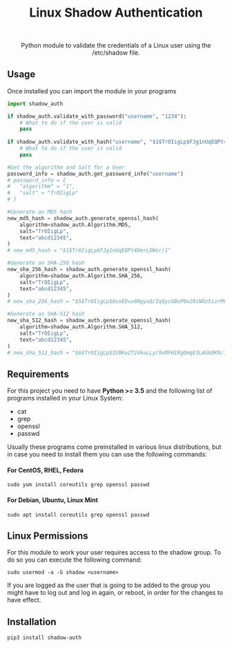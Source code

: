 
<p align="center">
    <h1 align="center">Linux Shadow Authentication</h1>
    <br>
    <p align="center">Python module to validate the credentials of a Linux user using the /etc/shadow file.</p>
</p>

Usage
------------
Once installed you can import the module in your programs

```python
import shadow_auth

if shadow_auth.validate_with_password("username", "1234"):
    # What to do if the user is valid
    pass
    
if shadow_auth.validate_with_hash("username", "$1$TrOIigLp$FJg1nUqEQPt4OerLOWzr/1"):
    # What to do if the user is valid
    pass

#Get the algorithm and Salt for a User    
password_info = shadow_auth.get_password_info("username")
# password_info = {
#   "algorithm" = "1",
#   "salt" = "TrOIigLp"
# }

#Generate an MD5 hash
new_md5_hash = shadow_auth.generate_openssl_hash(
    algorithm=shadow_auth.Algorithm.MD5,
    salt="TrOIigLp",
    text="abcd12345",    
)
# new_md5_hash = "$1$TrOIigLp$FJg1nUqEQPt4OerLOWzr/1"

#Generate an SHA-256 hash
new_sha_256_hash = shadow_auth.generate_openssl_hash(
    algorithm=shadow_auth.Algorithm.SHA_256,
    salt="TrOIigLp",
    text="abcd12345",    
)
# new_sha_256_hash = "$5$TrOIigLp$6usEDvu0NgyuQ/IqQyvSBoP0x2RiNOz5izrMViHwXv2"

#Generate an SHA-512 hash
new_sha_512_hash = shadow_auth.generate_openssl_hash(
    algorithm=shadow_auth.Algorithm.SHA_512,
    salt="TrOIigLp",
    text="abcd12345",    
)
# new_sha_512_hash = "$6$TrOIigLp$IU0KwZfzVkuLLy/9vMFH1RgOmqE3LAGk0K9/15WOGStkeaN2IWYkY0jzCWHMUcSnnewnt9bOUwD2vStgko79v/"

``` 


Requirements
------------
For this project you need to have **Python >= 3.5** and the following list of programs installed in your Linux System:
* cat
* grep
* openssl
* passwd

Usually these programs come preinstalled in various linux distributions, but in case you need to install them you can use the following commands:

#### For CentOS, RHEL, Fedora
~~~
sudo yum install coreutils grep openssl passwd
~~~
#### For Debian, Ubuntu, Linux Mint
~~~
sudo apt install coreutils grep openssl passwd
~~~
Linux Permissions
------------
For this module to work your user requires access to the shadow group.
To do so you can execute the following command:

~~~
sudo usermod -a -G shadow <username>
~~~

If you are logged as the user that is going to be added to the group you might have to log out and log in again,
or reboot, in order for the changes to have effect.


Installation
------------
~~~
pip3 install shadow-auth
~~~

